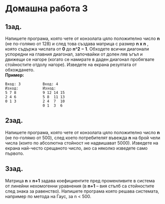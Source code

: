# Домашна работа 3 

## 1зад. 
Напишете програма, която чете от конзолата цяло положително число **n** (не по-голямо от 128) и след това създава матрица с размер **n x n** , която съдържа числата от **0** до
**n^2 − 1**. Обходете всички диагонали успоредни на главния диагонал, започвайки от долен 
ляв ъгъл и движещи се нагоре (когато се намирате в даден диагонал пробягвате 
стойностите отдолу нагоре). Изведете на екрана резултата от обхождането.<br/>
**Пример:**
```
Вход: 3          Вход: 4 
Изход:           Изход:
5 7 8            9 12 14 15
2 4 6            5 8  11 13
0 1 3            2 4  7  10
                 0 1  3  6
```
## 2зад. 
Напишете програма, която чете от конзолата цяло положително число **n** (не по-голямо от 500), след което потребителят въвежда **n** на брой чели числа (които по 
абсолютна стойност не надвишават 5000). Изведете на екрана най-често срещаното число, 
ако са няколко изведете само първото. 

## 3зад. 
Матрица **n** х **n+1** задава коефициентите пред променливите в система от линейни 
нехомогенни уравнения (в **n+1** – вия стълб са стойностите след знака за равенство). 
Напишете програма която решава системата, например по метода на Гаус, за n < 500. 
